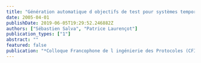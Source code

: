 ```yaml
---
title: "Génération automatique d objectifs de test pour systèmes temporisés"
date: 2005-04-01
publishDate: 2019-06-05T19:29:52.246882Z
authors: ["Sébastien Salva", "Patrice Laurençot"]
publication_types: ["1"]
abstract: ""
featured: false
publication: "*Colloque Francophone de l ingénierie des Protocoles (CFIP)*"
---
```



